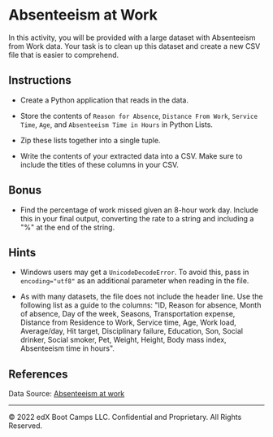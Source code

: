# Absenteeism at Work

In this activity, you will be provided with a large dataset with Absenteeism from Work data. Your task is to clean up this dataset and create a new CSV file that is easier to comprehend.

## Instructions

* Create a Python application that reads in the data.

* Store the contents of `Reason for Absence`, `Distance From Work`, `Service Time`, `Age`, and `Absenteeism Time in Hours` in Python Lists.

* Zip these lists together into a single tuple.

* Write the contents of your extracted data into a CSV. Make sure to include the titles of these columns in your CSV.

## Bonus

* Find the percentage of work missed given an 8-hour work day. Include this in your final output, converting the rate to a string and including a "%" at the end of the string.

## Hints

* Windows users may get a `UnicodeDecodeError`. To avoid this, pass in `encoding="utf8"` as an additional parameter when reading in the file.

* As with many datasets, the file does not include the header line. Use the following list as a guide to the columns: "ID, Reason for absence, Month of absence, Day of the week, Seasons, Transportation expense, Distance from Residence to Work, Service time, Age, Work load, Average/day, Hit target, Disciplinary failure, Education, Son, Social drinker, Social smoker, Pet, Weight, Height, Body mass index, Absenteeism time in hours".

## References

Data Source: [Absenteeism at work](https://archive.ics.uci.edu/ml/datasets/Absenteeism+at+work)

- - -

© 2022 edX Boot Camps LLC. Confidential and Proprietary. All Rights Reserved.

